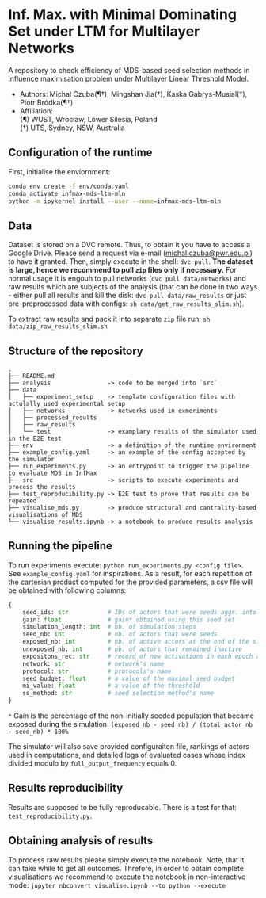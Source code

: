 # Inf. Max. with Minimal Dominating Set under LTM for Multilayer Networks

A repository to check efficiency of MDS-based seed selection methods in influence maximisation
problem under Multilayer Linear Threshold Model.

* Authors: Michał Czuba(¶†), Mingshan Jia(†), Kaska Gabrys-Musial(†), Piotr Bródka(¶†)
* Affiliation:  
        (¶) WUST, Wrocław, Lower Silesia, Poland  
        (†) UTS, Sydney, NSW, Australia

## Configuration of the runtime

First, initialise the enviornment:

```bash
conda env create -f env/conda.yaml
conda activate infmax-mds-ltm-mln
python -m ipykernel install --user --name=infmax-mds-ltm-mln
```

## Data

Dataset is stored on a DVC remote. Thus, to obtain it you have to access a Google Drive. Please
send a request via e-mail (michal.czuba@pwr.edu.pl) to have it granted. Then, simply execute in
the shell: `dvc pull`. **The dataset is large, hence we recommend to pull `zip` files only if
necessary.** For normal usage it is engouh to pull networks (`dvc pull data/networks`) and raw
results which are subjects of the analysis (that can be done in two ways - either pull all results
and kill the disk: `dvc pull data/raw_results` or just pre-preprocessed data with configs:
`sh data/get_raw_results_slim.sh`).

To extract raw results and pack it into separate `zip` file run: `sh data/zip_raw_results_slim.sh`

## Structure of the repository
```
.
├── README.md
├── analysis                -> code to be merged into `src`
├── data
│   ├── experiment_setup    -> template configuration files with actulally used experimental setup
│   ├── networks            -> networks used in exmeriments
│   ├── processed_results
│   ├── raw_results
│   └── test                -> examplary results of the simulator used in the E2E test
├── env                     -> a definition of the runtime environment
├── example_config.yaml     -> an example of the config accepted by the simulator
├── run_experiments.py      -> an entrypoint to trigger the pipeline to evaluate MDS in InfMax
├── src                     -> scripts to execute experiments and process the results
├── test_reproducibility.py -> E2E test to prove that results can be repeated
├── visualise_mds.py        -> produce structural and cantrality-based visualisations of MDS
└── visualise_results.ipynb -> a notebook to produce results analysis
```

## Running the pipeline

To run experiments execute: `python run_experiments.py <config file>`. See `example_config.yaml` for
inspirations. As a result, for each repetition of the cartesian product computed for the provided
parameters, a csv file will be obtained with following columns:

```python
{
    seed_ids: str           # IDs of actors that were seeds aggr. into string (sep. by ;)
    gain: float             # gain* obtained using this seed set
    simulation_length: int  # nb. of simulation steps
    seed_nb: int            # nb. of actors that were seeds
    exposed_nb: int         # nb. of active actors at the end of the simulation
    unexposed_nb: int       # nb. of actors that remained inactive
    expositons_rec: str     # record of new activations in each epoch aggr. into string (sep. by ;)
    network: str            # network's name
    protocol: str           # protocols's name
    seed_budget: float      # a value of the maximal seed budget
    mi_value: float         # a value of the threshold
    ss_method: str          # seed selection method's name
}
```

`*` Gain is the percentage of the non-initially seeded population that became exposed during the
simulation: `(exposed_nb - seed_nb) / (total_actor_nb - seed_nb) * 100%`

The simulator will also save provided configuraiton file, rankings of actors used in computations,
and detailed logs of evaluated cases whose index divided modulo by `full_output_frequency` equals 0.

## Results reproducibility

Results are supposed to be fully reproducable. There is a test for that: `test_reproducibility.py`.

## Obtaining analysis of results

To process raw results please simply execute the notebook. Note, that it can take while to get all
outcomes. Threfore, in order to obtain complete visualisations we recommend to execute the notebook
in non-interactive mode: `jupyter nbconvert visualise.ipynb --to python --execute`
